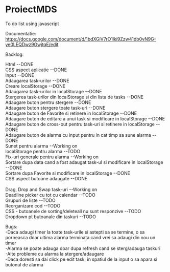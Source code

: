 # ProiectMDS
To do list using javascript 

Documentatie: https://docs.google.com/document/d/1bdXGiV7rO1lki9Zzw41db0vN9G-ye0LEQDwz9GwjtqE/edit

Backlog:<br/>

Html																		                                    	--DONE<br/>
CSS aspect aplicatie											                             				--DONE<br/>
Input																			                                    --DONE<br/>
Adaugarea task-urilor 													                          		--DONE<br/>	
Creare localStorage																                            --DONE<br/>	
Adaugarea task-urilor in localStorage									                    		--DONE<br/>	
Stergerea task-urilor din localStorage si din lista de tasks				        	--DONE<br/>	
Adaugare buton pentru stergere												                      	--DONE<br/>	
Adaugare buton stergere toate task-uri										                   	--DONE<br/>	
Adaugare buton de Favorite si retinere in localStorage 					          		--DONE<br/>	
Adaugare buton de editare a unui task si modificare in localStorage			    	--DONE<br/>	
Adaugare buton de cross-out pentru task-uri si retinere in localStorage		  	--DONE<br/>	
Adaugare buton de alarma cu input pentru in cat timp sa sune alarma				    --DONE<br/>	
Sunet pentru alarma  															                            --Working on<br/>
localStorage pentru alarma                                                    --TODO<br/>
Fix-uri generale pentru alarma                                                --Working on<br/>
Sortare dupa data cand a fost adaugat task-ul si modificare in localStorage		--DONE<br/>
Sortare dupa Favorite si modificare in localStorage														--DONE<br/>	
CSS aspect butoane adaugate																							      --DONE<br/>	
Drag, Drop and Swap task-uri													                        --Working on<br/>
Deadline picker cu tot cu calendar												                    --TODO <br/>
Grupuri de liste															                               	--TODO <br/>
Reorganizare cod																                              --TODO <br/>
CSS - butoanele de sorting/deleteall nu sunt responzive                      --TODO <br/>
Dropdown pt butoanale din taskuri                                              --TODO <br/>


Bugs:<br/>
-Daca adaugi timer la toate task-urile si astepti sa se termine, o sa porneasca doar ultima alarma terminata cand vrei sa adaugi din nou un timer <br/>
-Alarma se poate adauga doar dupa refresh cand se sterg/adauga taskuri<br/>
-Alte probleme cu alarma la stergere/adaugare <br/>
-Daca doresti sa dai click pe edit task, in spatiul de la input o sa apara si butonul de alarma



